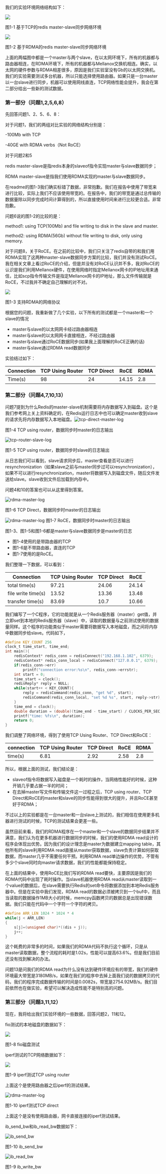 我们的实验环境网络结构如下：

![](./pic/answer/Ethernet-archi.jpg)

图1-1 基于TCP的redis master-slave同步网络环境

![](./pic/answer/RDMA-archi.jpg)

图1-2 基于RDMA的redis master-slave同步网络环境

上面的两幅图中都是一个master与两个slave，在以太网环境下，所有的机器都与路由器相连，在RDMA环境下，所有的机器都与Mellanox交换机相连。确实，以太网的硬件参数与RDMA相差很多，原因是我们实验室没有Gb的以太网交换机。我们的实验需要测试多台机器，所以只能选择使用路由器。如果只是一台master以一台slave进行同步，机器可以使用网线直连，TCP网络性能会提升，我会在第二部分给出一些新的测试数据。



### 第一部分（问题1,2,5,6,8）

先回答问题1、2、5、6、8：

对于问题1，我们的两组对比实验的网络结构分别是：

-100Mb with TCP

-40GE with RDMA verbs（Not RoCE）



对于问题2和5

redis master-slave是指redis本身的slaveof指令实现master与slave数据同步；

RDMA master-slave是指我们使用RDMA实现的master与slave数据同步。

在readme的图1-3我们确实标错了数据，非常抱歉。我们在报告中使用了带宽来进行比较，实际上我们不应该使用带宽的。在报告中，我们的带宽是通过总传输的数据量除以同步完成时间计算得到的，所以直接使用时间来进行比较更合适。非常抱歉。



问题6说的图1-2的比较的是：

method1: using TCP(100Mb) and file writing to disk in the slave and master.

method2: using RDMA(56Gb) without file writing to disk, only using memory. 



对于问题8，关于RoCE。在之前的比较中，我们只关注了redis自带的和我们用RDMA实现了这两种master-slave数据同步方案的比较，我们并没有测试RoCE。我在相关文章上看过RoCE的介绍，但是并没有对RoCE认识并不多，我对RoCE的认识是我们利用Mellanox硬件，在使用网络时指定Mellanox网卡的IP地址用来通信，比如scp指令传输文件是指定Mellanox网卡的IP地址，那么文件传输就是RoCE，不过我并不确定自己理解的对不对。

![](./pic/answer/RoCE.png)

图1-3 支持RDMA的网络协议

根据您的问题，我重新做了几个实验，以下所有的测试都是一个master和一个slave的情况

- master与slave的以太网网卡经过路由器相连
- master与slave的以太网网卡直接相连，不经过路由器
- master与slave通过RoCE数据同步(如果我上面理解的RoCE正确的话)
- master与slave通过RDMA read数据同步

实验结过如下：

| Connection | TCP Using Router | TCP Direct | RoCE  | RDMA |
| ---------- | ---------------- | ---------- | ----- | ---- |
| Time(s)    | 98               | 24         | 14.15 | 2.8  |

 





### 第二部分（问题4,7,10,13）

问题7提到为什么Redis的master-slave机制需要将内存数据写入到磁盘。这个是我们参考网上关上资料确定的，在Redis运行日志中也可以确定master收到slave的请求先将内存数据写入本地磁盘。![tcp-direct-master-log](./pic/answer/tcp-router-master-log.png)

图1-4 TCP using router，数据同步时master的日志输出

![tcp-router-slave-log](./pic/answer/tcp-router-slave-log.png)

图1-5 TCP using router，数据同步时slave的日志输出

从日志我们可以看到，slave请求同步后，master查看是否可以进行resynchronization（如果slave之前与master同步过可以resynchronization），如果不可以进行resynchronization，master将数据写入到磁盘文件，随后文件发送给slave。slave收到文件后加载到内存中。

问题4和10的答案也可以从这里得到答案。

![rdma-master-log](./pic/answer/tcp-direct-master-log.png)

图1-6 TCP Direct，数据同步时master的日志输出

![rdma-master-log](./pic/answer/roce-master-log.png) 图1-7 RoCE，数据同步时master的日志输出

图1-3、图1-5和图1-6都是master与slave数据同步是master的日志

- 图1-4使用的是带路由器的TCP
- 图1-6是不带路由器，直连的TCP
- 图1-7使用的是RoCE。

我们整理一下数据，可以看到：

| Connection         | TCP Using Router | TCP Direct | RoCE  |
| ------------------ | ---------------- | ---------- | ----- |
| total time(s)      | 97.21            | 24.06      | 24.14 |
| file write time(s) | 13.52            | 13.36      | 13.48 |
| transfer time(s)   | 83.69            | 10.7       | 10.66 |

我们编写了一个C程序，它的功能就是从一个Redis服务器（master）get值，并立即set到本地的Redis服务器（slave）中，读取的数据量与之前测试使用的数据量同样。这个程序的功能类似于master需要将数据写入本地磁盘，而之间将内存中数据同步给slave。代码如下，

```c
#define KEY_COUNT 256
clock_t time_start, time_end;
int main(){
    redisContext* redis_conn = redisConnect("192.168.1.102", 6379); 
    redisContext* redis_conn_local = redisConnect("127.0.0.1", 6379); 
    if(redis_conn->err)   
        printf("connection error:%s\n", redis_conn->errstr); 
    int start = 0;
    time_start = clock();
    redisReply* reply = NULL;
    while(start++ < KEY_COUNT){
        reply = redisCommand(redis_conn, "get %d", start);
        redisCommand(redis_conn_local, "set %d %s", start, reply->str);
    }
    time_end = clock();
    double duration = (double)(time_end - time_start) / CLOCKS_PER_SEC;
    printf("time: %fs\n", duration);
    return 0;
}
```

我们调整了网络环境，得到了使用TCP Using Router、TCP Direct和RoCE：

| connection | TCP Using Router | TCP Direct | RoCE | RDMA |
| ---------- | ---------------- | ---------- | ---- | ---- |
| time(s)    | 6.81             | 2.92       | 2.58 | 2.8  |

所以，根据上面的测试，我们结论是：

- slaveof指令将数据写入磁盘是一个耗时的操作，当网络性能好的时候，这种开销几乎要占据一半的时间；
- 在去掉master写文件和传输文件这一过程之后，TCP using router、TCP Direct和RoCE的master和slave的同步性能得到很大的提升，并且RoCE甚至好于RDMA；

不过以上的实验都是在一台master和一台slave上测试的，我们相信在使用更多机器进行测试的时候，TCP的测试结果会更差一些。

虽然目前来看，我们的RDMA程序在一个master和一个slave的数据同步结果并不满意，我们认为在更多机器进行数据同步的时候，我们的使用RDMA read设计的程序会体现出优势。因为我们的设计理念是master为数据建立mapping table，其他所有的slave利用RDMA read直接从master获取数据，slave负责计算如何获取数据，而master几乎不需要任何干预。利用RDMA read单边操作的优势，不管有多少个slave同时向master请求数据，我们的性能都能保持稳定。

在上面的结果中，使用RoCE比我们写的RDMA read要快，主要原因是我们的RDMA代码中出现了耗时操作。当slave机器使用RDMA read从master读取到一个value的数据后，在slave需要执行Redis的set命令将数据添加到本地Redis服务器中。但是在实验中我们发现，RDMA read的数据必须被拷贝到一个buf中，而且当读取的数据操作1MB大小的时候，memcpy函数拷贝的数据总是出现错误数据。我们只能在代码中一个字符一个字符的拷贝。

```c
#define ARR_LEN 1024 * 1024 * 4
while(j < ARR_LEN)
{
	s[j]=(unsigned char)*((dis + j));
	j++;
}
```

这个耗费的非常多的时间，如果我们的RDMA代码不执行这个循环，只是从master读取数据，整个流程的耗时是1.02s，性能可以提高63.6%。但是我们目前还没有找到解决的办法。



问题13是问我们的RDMA read为什么没有达到硬件环境应有的带宽，我们的硬件环境最大带宽是3180MB/s，如果在我们的程序中去掉上面我们说的数据拷贝的代码，我们的程序完成数据传输的时间是0.0082s，带宽是2754.92MB/s。我们目前依然也在做实验，希望可以解决造成性能不是特别高的问题。



### 第三部分（问题3,11,12）

现在，我将给出我们实验环境的一些数据，回答问题2，11和12。

fio测试的本地磁盘的数据如下：

![](D:/git/RdmaAcceleratingRedis/pic/answer/fio.png)

图1-8 fio磁盘测试

iperf测试的TCP网络数据如下：

![](D:/git/RdmaAcceleratingRedis/pic/answer/iperf-tcp-router.png)

图1-9 iperf测试TCP using router

上面这个是使用路由器之后iperf的测试结果。

![rdma-master-log](D:/git/RdmaAcceleratingRedis/pic/answer/iperf-direct-tcp.png)

图1-10 iperf测试TCP direct

上面这个是没有使用路由器，网卡直接连接的iperf测试结果。



ib_send_bw和ib_read_bw数据如下：

![ib_send_bw](D:/git/RdmaAcceleratingRedis/pic/answer/ib_send_bw.png)

图1-10 ib_send_bw

![ib_read_bw](D:/git/RdmaAcceleratingRedis/pic/answer/ib_read_bw.png)

图1-9 ib_write_bw











 

